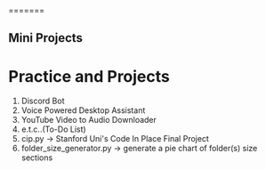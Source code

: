 =======
## Mini Projects 
# Practice and Projects
1. Discord Bot
2. Voice Powered Desktop Assistant
3. YouTube Video to Audio Downloader
4. e.t.c..(To-Do List)
5. cip.py -> Stanford Uni's Code In Place Final Project
6. folder_size_generator.py -> generate a pie chart of folder(s) size sections
